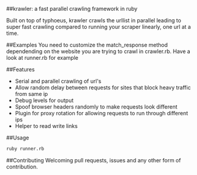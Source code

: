 ##krawler: a fast parallel crawling framework in ruby

Built on top of typhoeus, krawler crawls the urllist in parallel leading to super fast crawling compared to running your scraper linearly, one url at a time.

##Examples
You need to customize the match_response method dependending on the website you are trying to crawl in crawler.rb. Have a look at runner.rb for example

##Features
* Serial and parallel crawling of url's
* Allow random delay between requests for sites that block heavy traffic from same ip
* Debug levels for output
* Spoof browser headers randomly to make requests look different
* Plugin for proxy rotation for allowing requests to run through different ips
* Helper to read write links

##Usage
```bash
ruby runner.rb
```

##Contributing
Welcoming pull requests, issues and any other form of contribution.